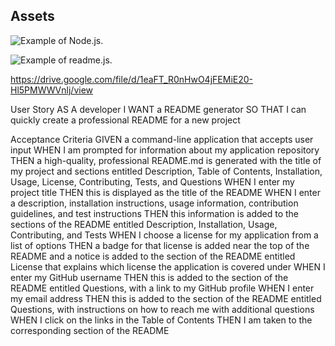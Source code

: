 ## Assets  

![Example of Node.js.](./output/images/readme.png.png)

![Example of readme.js.](./output/images/readmefile.png.png)

https://drive.google.com/file/d/1eaFT_R0nHwO4jFEMiE20-Hl5PMWWVnlj/view

User Story
AS A developer
I WANT a README generator
SO THAT I can quickly create a professional README for a new project



Acceptance Criteria
GIVEN a command-line application that accepts user input
WHEN I am prompted for information about my application repository
THEN a high-quality, professional README.md is generated with the title of my project and sections entitled Description, Table of Contents, Installation, Usage, License, Contributing, Tests, and Questions
WHEN I enter my project title
THEN this is displayed as the title of the README
WHEN I enter a description, installation instructions, usage information, contribution guidelines, and test instructions
THEN this information is added to the sections of the README entitled Description, Installation, Usage, Contributing, and Tests
WHEN I choose a license for my application from a list of options
THEN a badge for that license is added near the top of the README and a notice is added to the section of the README entitled License that explains which license the application is covered under
WHEN I enter my GitHub username
THEN this is added to the section of the README entitled Questions, with a link to my GitHub profile
WHEN I enter my email address
THEN this is added to the section of the README entitled Questions, with instructions on how to reach me with additional questions
WHEN I click on the links in the Table of Contents
THEN I am taken to the corresponding section of the README
